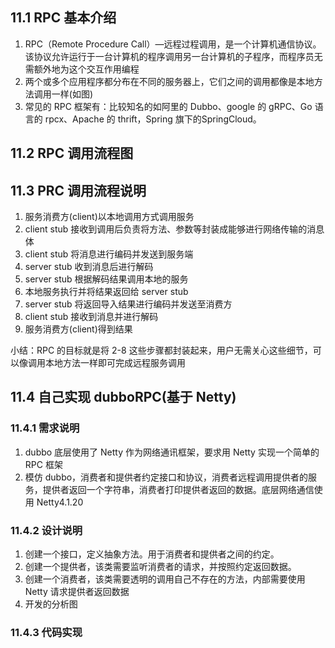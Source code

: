 ## 11.1 RPC 基本介绍

1. RPC（Remote Procedure Call）—远程过程调用，是一个计算机通信协议。该协议允许运行于一台计算机的程序调用另一台计算机的子程序，而程序员无需额外地为这个交互作用编程
2. 两个或多个应用程序都分布在不同的服务器上，它们之间的调用都像是本地方法调用一样(如图)
3. 常见的 RPC 框架有：比较知名的如阿里的 Dubbo、google 的 gRPC、Go 语言的 rpcx、Apache 的 thrift，Spring 旗下的SpringCloud。

## 11.2 RPC 调用流程图

## 11.3 PRC 调用流程说明

1. 服务消费方(client)以本地调用方式调用服务
2. client stub 接收到调用后负责将方法、参数等封装成能够进行网络传输的消息体
3. client stub 将消息进行编码并发送到服务端
4. server stub 收到消息后进行解码
5. server stub 根据解码结果调用本地的服务
6. 本地服务执行并将结果返回给 server stub
7. server stub 将返回导入结果进行编码并发送至消费方
8. client stub 接收到消息并进行解码
9. 服务消费方(client)得到结果

小结：RPC 的目标就是将 2-8 这些步骤都封装起来，用户无需关心这些细节，可以像调用本地方法一样即可完成远程服务调用

## 11.4 自己实现 dubboRPC(基于 Netty)

### 11.4.1 需求说明

1. dubbo 底层使用了 Netty 作为网络通讯框架，要求用 Netty 实现一个简单的 RPC 框架
2. 模仿 dubbo，消费者和提供者约定接口和协议，消费者远程调用提供者的服务，提供者返回一个字符串，消费者打印提供者返回的数据。底层网络通信使用 Netty4.1.20

### 11.4.2 设计说明

1. 创建一个接口，定义抽象方法。用于消费者和提供者之间的约定。
2. 创建一个提供者，该类需要监听消费者的请求，并按照约定返回数据。
3. 创建一个消费者，该类需要透明的调用自己不存在的方法，内部需要使用 Netty 请求提供者返回数据
4. 开发的分析图

### 11.4.3 代码实现

